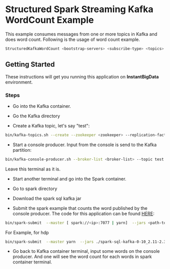 # Structured Spark Streaming Kafka WordCount Example

This example consumes messages from one or more topics in Kafka and does word count. Following is the usage of word count example.

```bash
StructuredKafkaWordCount <bootstrap-servers> <subscribe-type> <topics>
```

## Getting Started

These instructions will get you running this application on **InstantBigData** environment.


### Steps

* Go into the Kafka container.

* Go the Kafka directory

* Create a Kafka topic, let's say "test":

```bash
bin/kafka-topics.sh --create --zookeeper <zookeeper> --replication-factor 1 --partitions 1 --topic test
```

* Start a console producer. Input from the console is send to the Kafka partition:

```bash
bin/kafka-console-producer.sh --broker-list <broker-list> --topic test
```
Leave this terminal as it is.

* Start another terminal and go into the Spark container.

* Go to spark directory

* Download the spark sql kafka jar 

* Submit the spark example that counts the word published by the console producer. The code for this application can be found [HERE](https://github.com/apache/spark/blob/branch-2.3/examples/src/main/scala/org/apache/spark/examples/sql/streaming/StructuredKafkaWordCount.scala):
```bash
bin/spark-submit  --master [ spark://<ip>:7077 | yarn]  --jars <path-to-spark-sql-kafka-jar>  --packages <groupId:artifactId:version>  --class org.apache.spark.examples.sql.streaming.StructuredKafkaWordCount   <path-to-spark-examples-jar>  <kafka-broker> subscribe  test
```

For Example, for hdp 
```bash
bin/spark-submit  --master yarn  --jars ./spark-sql-kafka-0-10_2.11-2.3.0.jar  --packages org.apache.spark:spark-sql-kafka-0-10_2.11:2.3.0  --class org.apache.spark.examples.sql.streaming.StructuredKafkaWordCount   ./examples/jars/spark-examples_2.11-2.3.0.2.6.5.0-292.jar  <kafka-broker> subscribe  test
```

* Go back to Kafka container terminal, input some words on the console producer. And one will see the word count for each words in spark container terminal.


